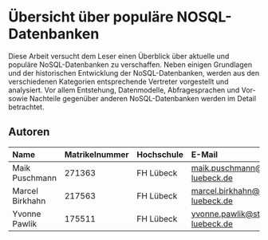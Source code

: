 # Übersicht über populäre NOSQL-Datenbanken
Diese Arbeit versucht dem Leser einen Überblick über aktuelle und populäre NoSQL-Datenbanken zu verschaffen. Neben einigen Grundlagen und der historischen Entwicklung der NoSQL-Datenbanken, werden aus den verschiedenen Kategorien entsprechende Vertreter vorgestellt und analysiert. Vor allem Entstehung, Datenmodelle, Abfragesprachen und Vor- sowie Nachteile gegenüber anderen NoSQL-Datenbanken werden im Detail betrachtet.  

## Autoren

| Name          | Matrikelnummer | Hochschule | E-Mail                             |
|:--------------|:---------------|:-----------|:-----------------------------------|
|Maik Puschmann | 271363         | FH Lübeck  | maik.puschmann@stud.fh-luebeck.de  |
|Marcel Birkhahn| 217563         | FH Lübeck  | marcel.birkhahn@stud.fh-luebeck.de |
|Yvonne Pawlik  | 175511         | FH Lübeck  | yvonne.pawlik@stud.fh-luebeck.de   |
